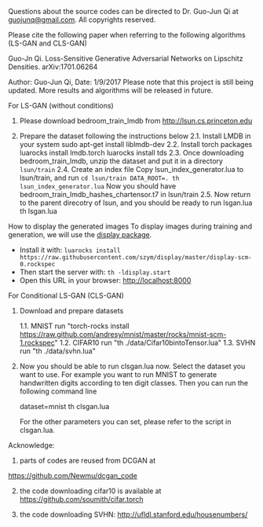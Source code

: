 Questions about the source codes can be directed to Dr. Guo-Jun Qi at guojunq@gmail.com.  All copyrights reserved.

Please cite the following paper when referring to the following algorithms (LS-GAN and CLS-GAN)

Guo-Jn Qi. Loss-Sensitive Generative Adversarial Networks on Lipschitz Densities. arXiv:1701.06264 


Author: Guo-Jun Qi, Date: 1/9/2017
Please note that this project is still being updated.  More results and algorithms will be released in future.

For LS-GAN (without conditions)
1. Please download bedroom_train_lmdb from http://lsun.cs.princeton.edu 

2. Prepare the dataset following the instructions below
   2.1. Install LMDB in your system
   	sudo apt-get install liblmdb-dev
   2.2. Install torch packages
   	luarocks install lmdb.torch
	luarocks install tds
   2.3. Once downloading bedroom_train_lmdb, unzip the dataset and put it in a directory `lsun/train`
   2.4. Create an index file 
	Copy lsun_index_generator.lua to lsun/train, and run
	`cd lsun/train
	DATA_ROOT=. th lsun_index_generator.lua`
	Now you should have bedroom_train_lmdb_hashes_chartensor.t7 in lsun/train
   2.5. Now return to the parent direcotry of lsun, and you should be ready to run lsgan.lua
   	th lsgan.lua
	
How to display the generated images
To display images during training and generation, we will use the [display package](https://github.com/szym/display).

- Install it with: `luarocks install https://raw.githubusercontent.com/szym/display/master/display-scm-0.rockspec`
- Then start the server with: `th -ldisplay.start`
- Open this URL in your browser: [http://localhost:8000](http://localhost:8000)

For Conditional LS-GAN (CLS-GAN)
1. Download and prepare datasets

   1.1. MNIST
         run "torch-rocks install https://raw.github.com/andresy/mnist/master/rocks/mnist-scm-1.rockspec"
   1.2. CIFAR10
	 run "th ./data/Cifar10bintoTensor.lua" 
   1.3. SVHN
	 run "th ./data/svhn.lua"

2. Now you should be able to run clsgan.lua now. Select the dataset you want to use.  For example you want to run MNIST to generate handwritten digits according to ten digit classes. Then you can run the following command line

	dataset=mnist th clsgan.lua

   For the other parameters you can set, please refer to the script in clsgan.lua.



Acknowledge: 

1. parts of codes are reused from DCGAN at 

https://github.com/Newmu/dcgan_code

2. the code downloading cifar10 is available at https://github.com/soumith/cifar.torch

3. the code downloading SVHN: http://ufldl.stanford.edu/housenumbers/ 




